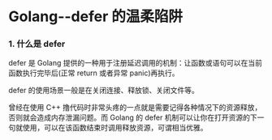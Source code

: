 # Golang--defer 的温柔陷阱

### 1. 什么是 defer

defer 是 Golang 提供的一种用于注册延迟调用的机制：让函数或语句可以在当前函数执行完毕后(正常 return 或者异常 panic)再执行。

defer 的使用场景一般是在关闭连接、释放锁、关闭文件等。

曾经在使用 C++ 撸代码时非常头疼的一点就是需要记得各种情况下的资源释放，否则就会造成内存泄漏问题。而 Golang 的 defer 机制可以让你在打开资源的下一句就使用，可以在该函数结束时调用释放资源，可谓相当优雅。


